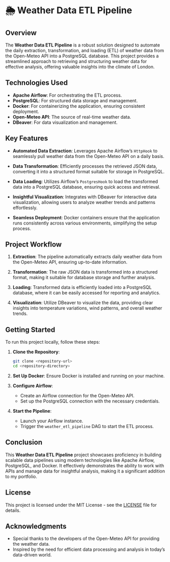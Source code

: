 # 🌦️ Weather Data ETL Pipeline

## Overview

The **Weather Data ETL Pipeline** is a robust solution designed to automate the daily extraction, transformation, and loading (ETL) of weather data from the Open-Meteo API into a PostgreSQL database. This project provides a streamlined approach to retrieving and structuring weather data for effective analysis, offering valuable insights into the climate of London.

## Technologies Used

- **Apache Airflow**: For orchestrating the ETL process.
- **PostgreSQL**: For structured data storage and management.
- **Docker**: For containerizing the application, ensuring consistent deployment.
- **Open-Meteo API**: The source of real-time weather data.
- **DBeaver**: For data visualization and management.

## Key Features

- **Automated Data Extraction**: Leverages Apache Airflow’s `HttpHook` to seamlessly pull weather data from the Open-Meteo API on a daily basis.

- **Data Transformation**: Efficiently processes the retrieved JSON data, converting it into a structured format suitable for storage in PostgreSQL.

- **Data Loading**: Utilizes Airflow’s `PostgresHook` to load the transformed data into a PostgreSQL database, ensuring quick access and retrieval.

- **Insightful Visualization**: Integrates with DBeaver for interactive data visualization, allowing users to analyze weather trends and patterns effortlessly.

- **Seamless Deployment**: Docker containers ensure that the application runs consistently across various environments, simplifying the setup process.

## Project Workflow

1. **Extraction**: The pipeline automatically extracts daily weather data from the Open-Meteo API, ensuring up-to-date information.

2. **Transformation**: The raw JSON data is transformed into a structured format, making it suitable for database storage and further analysis.

3. **Loading**: Transformed data is efficiently loaded into a PostgreSQL database, where it can be easily accessed for reporting and analytics.

4. **Visualization**: Utilize DBeaver to visualize the data, providing clear insights into temperature variations, wind patterns, and overall weather trends.

## Getting Started

To run this project locally, follow these steps:

1. **Clone the Repository**:
   ```bash
   git clone <repository-url>
   cd <repository-directory>

2. **Set Up Docker**: Ensure Docker is installed and running on your machine.

3. **Configure Airflow**:
   - Create an Airflow connection for the Open-Meteo API.
   - Set up the PostgreSQL connection with the necessary credentials.

4. **Start the Pipeline**:
   - Launch your Airflow instance.
   - Trigger the `weather_etl_pipeline` DAG to start the ETL process.

## Conclusion

This **Weather Data ETL Pipeline** project showcases proficiency in building scalable data pipelines using modern technologies like Apache Airflow, PostgreSQL, and Docker. It effectively demonstrates the ability to work with APIs and manage data for insightful analysis, making it a significant addition to my portfolio.

## License

This project is licensed under the MIT License - see the [LICENSE](LICENSE.txt) file for details.

## Acknowledgments

- Special thanks to the developers of the Open-Meteo API for providing the weather data.
- Inspired by the need for efficient data processing and analysis in today’s data-driven world.
